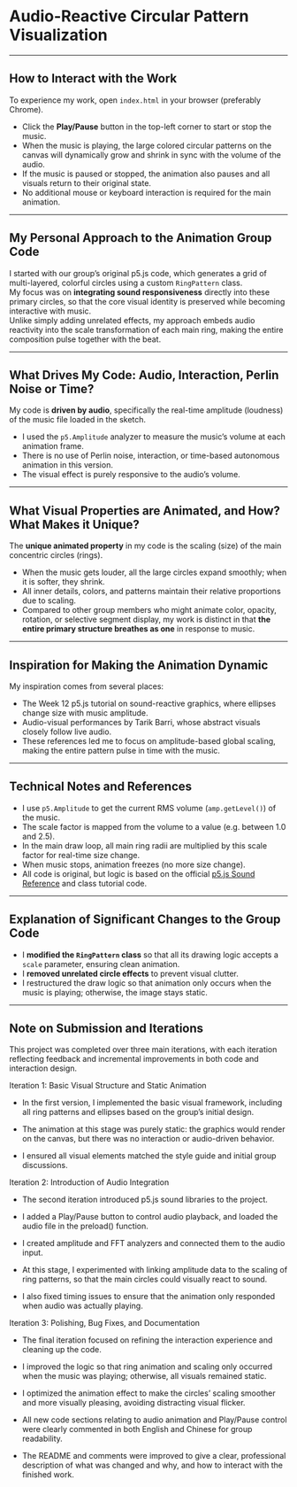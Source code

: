 # Audio-Reactive Circular Pattern Visualization  
---

## How to Interact with the Work  

To experience my work, open `index.html` in your browser (preferably Chrome).  
- Click the **Play/Pause** button in the top-left corner to start or stop the music.
- When the music is playing, the large colored circular patterns on the canvas will dynamically grow and shrink in sync with the volume of the audio.
- If the music is paused or stopped, the animation also pauses and all visuals return to their original state.
- No additional mouse or keyboard interaction is required for the main animation.

---

## My Personal Approach to the Animation Group Code  

I started with our group’s original p5.js code, which generates a grid of multi-layered, colorful circles using a custom `RingPattern` class.  
My focus was on **integrating sound responsiveness** directly into these primary circles, so that the core visual identity is preserved while becoming interactive with music.  
Unlike simply adding unrelated effects, my approach embeds audio reactivity into the scale transformation of each main ring, making the entire composition pulse together with the beat.


---

## What Drives My Code: Audio, Interaction, Perlin Noise or Time?  

My code is **driven by audio**, specifically the real-time amplitude (loudness) of the music file loaded in the sketch.  
- I used the `p5.Amplitude` analyzer to measure the music’s volume at each animation frame.
- There is no use of Perlin noise, interaction, or time-based autonomous animation in this version.
- The visual effect is purely responsive to the audio’s volume.


---

## What Visual Properties are Animated, and How? What Makes it Unique?  

The **unique animated property** in my code is the scaling (size) of the main concentric circles (rings).  
- When the music gets louder, all the large circles expand smoothly; when it is softer, they shrink.
- All inner details, colors, and patterns maintain their relative proportions due to scaling.
- Compared to other group members who might animate color, opacity, rotation, or selective segment display, my work is distinct in that **the entire primary structure breathes as one** in response to music.


---
## Inspiration for Making the Animation Dynamic  

My inspiration comes from several places:
- The Week 12 p5.js tutorial on sound-reactive graphics, where ellipses change size with music amplitude.
- Audio-visual performances by Tarik Barri, whose abstract visuals closely follow live audio.
- These references led me to focus on amplitude-based global scaling, making the entire pattern pulse in time with the music.


---

## Technical Notes and References  

- I use `p5.Amplitude` to get the current RMS volume (`amp.getLevel()`) of the music.
- The scale factor is mapped from the volume to a value (e.g. between 1.0 and 2.5).
- In the main draw loop, all main ring radii are multiplied by this scale factor for real-time size change.
- When music stops, animation freezes (no more size change).
- All code is original, but logic is based on the official [p5.js Sound Reference](https://p5js.org/reference/p5.sound/) and class tutorial code.

---

## Explanation of Significant Changes to the Group Code  

- I **modified the `RingPattern` class** so that all its drawing logic accepts a `scale` parameter, ensuring clean animation.
- I **removed unrelated circle effects** to prevent visual clutter.
- I restructured the draw logic so that animation only occurs when the music is playing; otherwise, the image stays static.

---

## Note on Submission and Iterations

This project was completed over three main iterations, with each iteration reflecting feedback and incremental improvements in both code and interaction design.

Iteration 1: Basic Visual Structure and Static Animation

- In the first version, I implemented the basic visual framework, including all ring patterns and ellipses based on the group’s initial design.

- The animation at this stage was purely static: the graphics would render on the canvas, but there was no interaction or audio-driven behavior.

- I ensured all visual elements matched the style guide and initial group discussions.

Iteration 2: Introduction of Audio Integration

- The second iteration introduced p5.js sound libraries to the project.

- I added a Play/Pause button to control audio playback, and loaded the audio file in the preload() function.

- I created amplitude and FFT analyzers and connected them to the audio input.

- At this stage, I experimented with linking amplitude data to the scaling of ring patterns, so that the main circles could visually react to sound.

- I also fixed timing issues to ensure that the animation only responded when audio was actually playing.

Iteration 3: Polishing, Bug Fixes, and Documentation

- The final iteration focused on refining the interaction experience and cleaning up the code.

- I improved the logic so that ring animation and scaling only occurred when the music was playing; otherwise, all visuals remained static.

- I optimized the animation effect to make the circles’ scaling smoother and more visually pleasing, avoiding distracting visual flicker.

- All new code sections relating to audio animation and Play/Pause control were clearly commented in both English and Chinese for group readability.

- The README and comments were improved to give a clear, professional description of what was changed and why, and how to interact with the finished work.